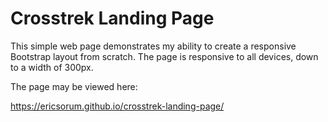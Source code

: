 # Crosstrek Landing Page

This simple web page demonstrates my ability to create a responsive Bootstrap layout from scratch.  The page is responsive to all devices, down to a width of 300px.

The page may be viewed here:

https://ericsorum.github.io/crosstrek-landing-page/
